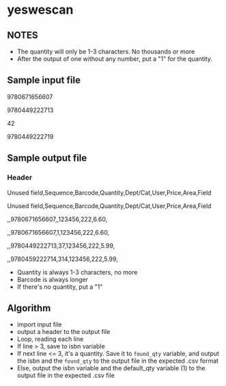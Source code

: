 # yeswescan

## NOTES

- The quantity will only be 1-3 characters. No thousands or more
- After the output of one without any number, put a "1" for the quantity. 

## Sample input file
9780671656607

9780449222713

42

9780449222719

## Sample output file
### Header
Unused field,Sequence,Barcode,Quantity,Dept/Cat,User,Price,Area,Field
 
Unused field,Sequence,Barcode,Quantity,Dept/Cat,User,Price,Area,Field

,,9780671656607,,123456,222,6.60,

,,9780671656607,1,123456,222,6.60,

,,9780449222713,37,123456,222,5.99,

,,9780459222714,314,123456,222,5.99,

- Quantity is always 1-3 characters, no more
- Barcode is always longer
- If there's no quantity, put a "1"

## Algorithm 
- import input file
- output a header to the output file 
- Loop, reading each line
- If line > 3, save to isbn variable
- If next line <= 3, it's a quantity. Save it to `found_qty` variable, and output the isbn and the `found_qty` to the output file in the expected .csv format
- Else, output the isbn variable and the default_qty variable (1) to the output file in the expected .csv file